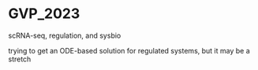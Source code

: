# GVP_2023
scRNA-seq, regulation, and sysbio

trying to get an ODE-based solution for regulated systems, but it may be a stretch
